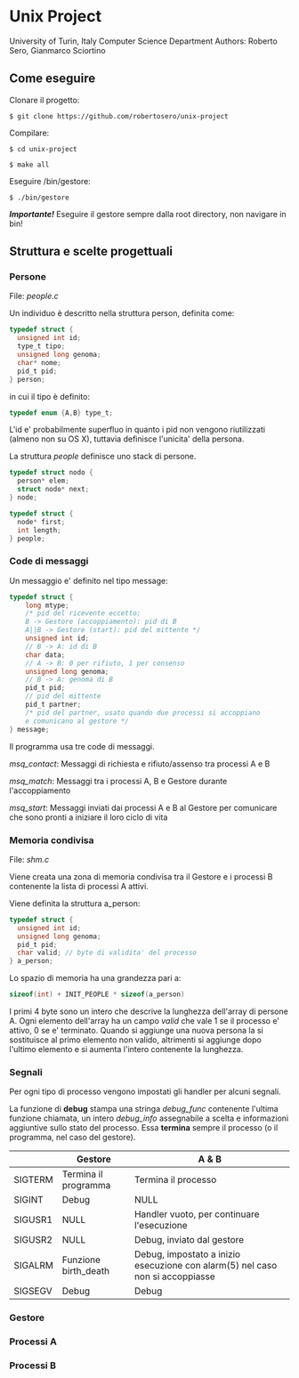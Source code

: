 # Unix Project
University of Turin, Italy
Computer Science Department
Authors: Roberto Sero, Gianmarco Sciortino

## Come eseguire

Clonare il progetto:

`$ git clone https://github.com/robertosero/unix-project`

Compilare:

`$ cd unix-project`

`$ make all`

Eseguire /bin/gestore:

`$ ./bin/gestore`

***Importante!*** Eseguire il gestore sempre dalla root directory, non navigare in bin!


## Struttura e scelte progettuali

### Persone

File: *people.c*

Un individuo è descritto nella struttura person, definita come:

```c
typedef struct {
  unsigned int id;
  type_t tipo;
  unsigned long genoma;
  char* nome;
  pid_t pid;
} person;
```

in cui il tipo è definito:
```c
typedef enum {A,B} type_t;
```

L'id e' probabilmente superfluo in quanto i pid non vengono riutilizzati (almeno non su OS X), tuttavia definisce l'unicita' della persona.

La struttura *people* definisce uno stack di persone.

```c
typedef struct nodo {
  person* elem;
  struct nodo* next;
} node;

typedef struct {
  node* first;
  int length;
} people;
```

### Code di messaggi
Un messaggio e' definito nel tipo message:
```c
typedef struct {
    long mtype;
    /* pid del ricevente eccetto:
    B -> Gestore (accoppiamento): pid di B
    A||B -> Gestore (start): pid del mittente */
    unsigned int id;
    // B -> A: id di B
    char data;
    // A -> B: 0 per rifiuto, 1 per consenso
    unsigned long genoma;
    // B -> A: genoma di B
    pid_t pid;
    // pid del mittente
    pid_t partner;
    /* pid del partner, usato quando due processi si accoppiano
    e comunicano al gestore */
} message;
```

Il programma usa tre code di messaggi.

*msq_contact*: Messaggi di richiesta e rifiuto/assenso tra processi A e B

*msq_match*: Messaggi tra i processi A, B e Gestore durante l'accoppiamento

*msq_start*: Messaggi inviati dai processi A e B al Gestore per comunicare che sono pronti a iniziare il loro ciclo di vita

### Memoria condivisa

File: *shm.c*

Viene creata una zona di memoria condivisa tra il Gestore e i processi B contenente la lista di processi A attivi.

Viene definita la struttura a_person:
```c
typedef struct {
  unsigned int id;
  unsigned long genoma;
  pid_t pid;
  char valid; // byte di validita' del processo
} a_person;
```
Lo spazio di memoria ha una grandezza pari a:
```c
sizeof(int) + INIT_PEOPLE * sizeof(a_person)
```
I primi 4 byte sono un intero che descrive la lunghezza dell'array di persone A. Ogni elemento dell'array ha un campo *valid* che vale 1 se il processo e' attivo, 0 se e' terminato. Quando si aggiunge una nuova persona la si sostituisce al primo elemento non valido, altrimenti si aggiunge dopo l'ultimo elemento e si aumenta l'intero contenente la lunghezza.

### Segnali

Per ogni tipo di processo vengono impostati gli handler per alcuni segnali.

La funzione di **debug** stampa una stringa *debug_func* contenente l'ultima funzione chiamata, un intero *debug_info* assegnabile a scelta e informazioni aggiuntive sullo stato del processo. Essa **termina** sempre il processo (o il programma, nel caso del gestore).

|| Gestore | A & B|
|---|---|---|
|SIGTERM|Termina il programma|Termina il processo|
|SIGINT|Debug|NULL|
|SIGUSR1|NULL|Handler vuoto, per continuare l'esecuzione|
|SIGUSR2|NULL|Debug, inviato dal gestore|
|SIGALRM|Funzione birth_death|Debug, impostato a inizio esecuzione con alarm(5) nel caso non si accoppiasse|
|SIGSEGV|Debug|Debug|

### Gestore

### Processi A

### Processi B
